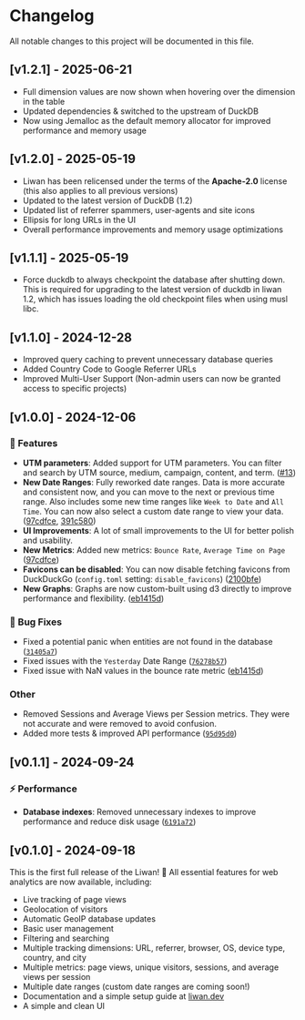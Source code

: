 # Changelog

All notable changes to this project will be documented in this file.

<!--
The format is roughly based on the output of `git-cliff` and this project adheres to [Semantic Versioning](https://semver.org/spec/v2.0.0.html).

- Types of changes
  - `⚠️ Breaking Changes`
  - `🚀 Features`
  - `🐛 Bug Fixes`
  - `📚 Documentation`
  - `⚡ Performance`
  - `🛡️ Security`

Since this is not a library, this changelog focuses on the changes that are relevant to the end-users. For a detailed list of changes, see the commit history, which adheres to [Conventional Commits](https://www.conventionalcommits.org/en/v1.0.0/). New releases are created automatically when a new tag is pushed (Commit message: chore(release): vX.X.X).
-->

<!-- ## [Unreleased] -->

## [v1.2.1] - 2025-06-21

- Full dimension values are now shown when hovering over the dimension in the table
- Updated dependencies & switched to the upstream of DuckDB
- Now using Jemalloc as the default memory allocator for improved performance and memory usage

## [v1.2.0] - 2025-05-19

- Liwan has been relicensed under the terms of the **Apache-2.0** license (this also applies to all previous versions)
- Updated to the latest version of DuckDB (1.2)
- Updated list of referrer spammers, user-agents and site icons
- Ellipsis for long URLs in the UI
- Overall performance improvements and memory usage optimizations

## [v1.1.1] - 2025-05-19

- Force duckdb to always checkpoint the database after shutting down. This is required for upgrading to the latest version of duckdb in liwan 1.2, which has issues loading the old checkpoint files when using musl libc.

## [v1.1.0] - 2024-12-28

- Improved query caching to prevent unnecessary database queries
- Added Country Code to Google Referrer URLs
- Improved Multi-User Support (Non-admin users can now be granted access to specific projects)

## [v1.0.0] - 2024-12-06

### 🚀 Features

- **UTM parameters**: Added support for UTM parameters. You can filter and search by UTM source, medium, campaign, content, and term. ([#13](https://github.com/explodingcamera/liwan/pull/13))
- **New Date Ranges**: Fully reworked date ranges. Data is more accurate and consistent now, and you can move to the next or previous time range. Also includes some new time ranges like `Week to Date` and `All Time`. You can now also select a custom date range to view your data. ([97cdfce](https://github.com/explodingcamera/liwan/commit/97cdfce509ed2fd2fd74b23c73726a5e01b7b288), [391c580](https://github.com/explodingcamera/liwan/commit/391c580c926e2b4ca250e08bbe725210774d99b2))
- **UI Improvements**: A lot of small improvements to the UI for better polish and usability.
- **New Metrics**: Added new metrics: `Bounce Rate`, `Average Time on Page` ([97cdfce](https://github.com/explodingcamera/liwan/commit/97cdfce509ed2fd2fd74b23c73726a5e01b7b288))
- **Favicons can be disabled**: You can now disable fetching favicons from DuckDuckGo (`config.toml` setting: `disable_favicons`) ([2100bfe](https://github.com/explodingcamera/liwan/commit/2100bfe6ba868b59d2b383220f22b0dbf23a6712))
- **New Graphs**: Graphs are now custom-built using d3 directly to improve performance and flexibility. ([eb1415d](https://github.com/explodingcamera/liwan/commit/eb1415d6bdf6d3be9509b0b4fa743b6f112b2c0a))

### 🐛 Bug Fixes

- Fixed a potential panic when entities are not found in the database ([`31405a7`](https://github.com/explodingcamera/liwan/commit/31405a721dc5c5493098e211927281cca7816fec))
- Fixed issues with the `Yesterday` Date Range ([`76278b57`](https://github.com/explodingcamera/liwan/commit/76278b579c5fe1557bf1c184542ed6ed2aba57cd))
- Fixed issue with NaN values in the bounce rate metric ([eb1415d](https://github.com/explodingcamera/liwan/commit/eb1415d6bdf6d3be9509b0b4fa743b6f112b2c0a))

### Other

- Removed Sessions and Average Views per Session metrics. They were not accurate and were removed to avoid confusion.
- Added more tests & improved API performance ([`95d95d0`](https://github.com/explodingcamera/liwan/commit/95d95d0f4670d20a6fa4fc6a7f4b17e4b1854391))

## [v0.1.1] - 2024-09-24

### ⚡ Performance

- **Database indexes**: Removed unnecessary indexes to improve performance and reduce disk usage ([`6191a72`](https://github.com/explodingcamera/liwan/commit/6191a72f08e8659237bc6c22139bde94432f66bb))

## [v0.1.0] - 2024-09-18

This is the first full release of the Liwan! 🎉
All essential features for web analytics are now available, including:

- Live tracking of page views
- Geolocation of visitors
- Automatic GeoIP database updates
- Basic user management
- Filtering and searching
- Multiple tracking dimensions: URL, referrer, browser, OS, device type, country, and city
- Multiple metrics: page views, unique visitors, sessions, and average views per session
- Multiple date ranges (custom date ranges are coming soon!)
- Documentation and a simple setup guide at [liwan.dev](https://liwan.dev)
- A simple and clean UI
